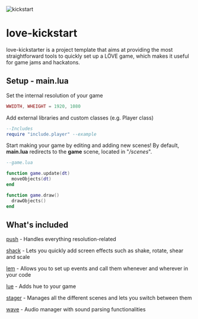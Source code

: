 ![kickstart][kickstart]

# love-kickstart

love-kickstarter is a project template that aims at providing the most straightforward tools to quickly set up a LÖVE game, which makes it useful for game jams and hackatons.

Setup - **main.lua**
----------------

Set the internal resolution of your game
```lua
WWIDTH, WHEIGHT = 1920, 1080
```

Add external libraries and custom classes (e.g. Player class)
```lua
--Includes
require "include.player" --example
```

Start making your game by editing and adding new scenes! By default, **main.lua** redirects to the **game** scene, located in "*/scenes*".
```lua
--game.lua

function game.update(dt)
  moveObjects(dt)
end

function game.draw()
  drawObjects()
end
```

What's included
----------------

[push](https://github.com/Ulydev/push) - Handles everything resolution-related

[shack](https://github.com/Ulydev/shack) - Lets you quickly add screen effects such as shake, rotate, shear and scale

[lem](https://github.com/Ulydev/lem) - Allows you to set up events and call them whenever and wherever in your code

[lue](https://github.com/Ulydev/lue) - Adds hue to your game

[stager](https://github.com/Ulydev/stager) - Manages all the different scenes and lets you switch between them

[wave](https://github.com/Ulydev/wave) - Audio manager with sound parsing functionalities



[kickstart]: http://s32.postimg.org/t5bydkfad/love.png
